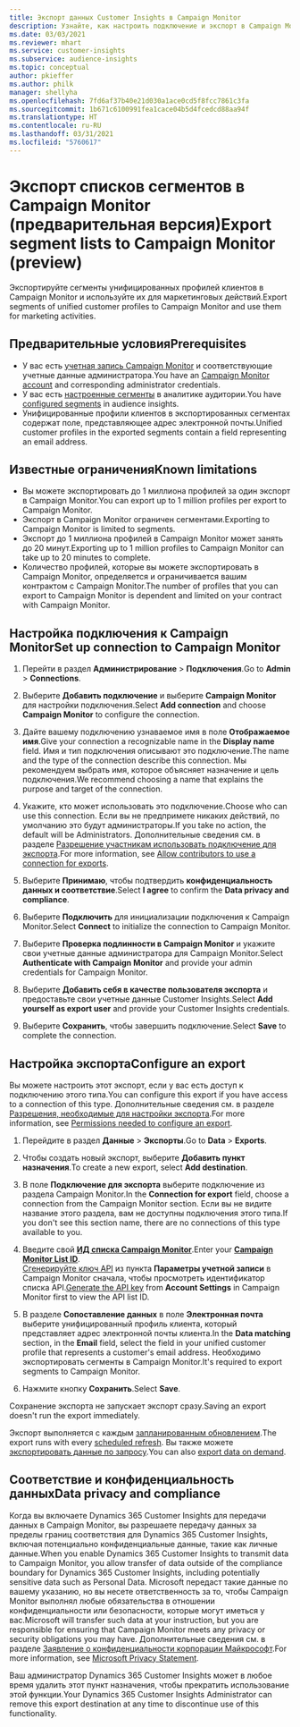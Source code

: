 ```yaml
---
title: Экспорт данных Customer Insights в Campaign Monitor
description: Узнайте, как настроить подключение и экспорт в Campaign Monitor.
ms.date: 03/03/2021
ms.reviewer: mhart
ms.service: customer-insights
ms.subservice: audience-insights
ms.topic: conceptual
author: pkieffer
ms.author: philk
manager: shellyha
ms.openlocfilehash: 7fd6af37b40e21d030a1ace0cd5f8fcc7861c3fa
ms.sourcegitcommit: 1b671c6100991fea1cace04b5d4fcedcd88aa94f
ms.translationtype: HT
ms.contentlocale: ru-RU
ms.lasthandoff: 03/31/2021
ms.locfileid: "5760617"
---
```

# <a name="export-segment-lists-to-campaign-monitor-preview"></a><span data-ttu-id="99aa8-103">Экспорт списков сегментов в Campaign Monitor (предварительная версия)</span><span class="sxs-lookup"><span data-stu-id="99aa8-103">Export segment lists to Campaign Monitor (preview)</span></span>

<span data-ttu-id="99aa8-104">Экспортируйте сегменты унифицированных профилей клиентов в Campaign Monitor и используйте их для маркетинговых действий.</span><span class="sxs-lookup"><span data-stu-id="99aa8-104">Export segments of unified customer profiles to Campaign Monitor and use them for marketing activities.</span></span>

## <a name="prerequisites"></a><span data-ttu-id="99aa8-105">Предварительные условия</span><span class="sxs-lookup"><span data-stu-id="99aa8-105">Prerequisites</span></span>

-   <span data-ttu-id="99aa8-106">У вас есть [учетная запись Campaign Monitor](https://www.campaignmonitor.com/) и соответствующие учетные данные администратора.</span><span class="sxs-lookup"><span data-stu-id="99aa8-106">You have an [Campaign Monitor account](https://www.campaignmonitor.com/) and corresponding administrator credentials.</span></span>
-   <span data-ttu-id="99aa8-107">У вас есть [настроенные сегменты](segments.md) в аналитике аудитории.</span><span class="sxs-lookup"><span data-stu-id="99aa8-107">You have [configured segments](segments.md) in audience insights.</span></span>
-   <span data-ttu-id="99aa8-108">Унифицированные профили клиентов в экспортированных сегментах содержат поле, представляющее адрес электронной почты.</span><span class="sxs-lookup"><span data-stu-id="99aa8-108">Unified customer profiles in the exported segments contain a field representing an email address.</span></span>

## <a name="known-limitations"></a><span data-ttu-id="99aa8-109">Известные ограничения</span><span class="sxs-lookup"><span data-stu-id="99aa8-109">Known limitations</span></span>

- <span data-ttu-id="99aa8-110">Вы можете экспортировать до 1 миллиона профилей за один экспорт в Campaign Monitor.</span><span class="sxs-lookup"><span data-stu-id="99aa8-110">You can export up to 1 million profiles per export to Campaign Monitor.</span></span>
- <span data-ttu-id="99aa8-111">Экспорт в Campaign Monitor ограничен сегментами.</span><span class="sxs-lookup"><span data-stu-id="99aa8-111">Exporting to Campaign Monitor is limited to segments.</span></span>
- <span data-ttu-id="99aa8-112">Экспорт до 1 миллиона профилей в Campaign Monitor может занять до 20 минут.</span><span class="sxs-lookup"><span data-stu-id="99aa8-112">Exporting up to 1 million profiles to Campaign Monitor can take up to 20 minutes to complete.</span></span> 
- <span data-ttu-id="99aa8-113">Количество профилей, которые вы можете экспортировать в Campaign Monitor, определяется и ограничивается вашим контрактом с Campaign Monitor.</span><span class="sxs-lookup"><span data-stu-id="99aa8-113">The number of profiles that you can export to Campaign Monitor is dependent and limited on your contract with Campaign Monitor.</span></span>

## <a name="set-up-connection-to-campaign-monitor"></a><span data-ttu-id="99aa8-114">Настройка подключения к Campaign Monitor</span><span class="sxs-lookup"><span data-stu-id="99aa8-114">Set up connection to Campaign Monitor</span></span>

1. <span data-ttu-id="99aa8-115">Перейти в раздел **Администрирование** > **Подключения**.</span><span class="sxs-lookup"><span data-stu-id="99aa8-115">Go to **Admin** > **Connections**.</span></span>

1. <span data-ttu-id="99aa8-116">Выберите **Добавить подключение** и выберите **Campaign Monitor** для настройки подключения.</span><span class="sxs-lookup"><span data-stu-id="99aa8-116">Select **Add connection** and choose **Campaign Monitor** to configure the connection.</span></span>

1. <span data-ttu-id="99aa8-117">Дайте вашему подключению узнаваемое имя в поле **Отображаемое имя**.</span><span class="sxs-lookup"><span data-stu-id="99aa8-117">Give your connection a recognizable name in the **Display name** field.</span></span> <span data-ttu-id="99aa8-118">Имя и тип подключения описывают это подключение.</span><span class="sxs-lookup"><span data-stu-id="99aa8-118">The name and the type of the connection describe this connection.</span></span> <span data-ttu-id="99aa8-119">Мы рекомендуем выбрать имя, которое объясняет назначение и цель подключения.</span><span class="sxs-lookup"><span data-stu-id="99aa8-119">We recommend choosing a name that explains the purpose and target of the connection.</span></span>

1. <span data-ttu-id="99aa8-120">Укажите, кто может использовать это подключение.</span><span class="sxs-lookup"><span data-stu-id="99aa8-120">Choose who can use this connection.</span></span> <span data-ttu-id="99aa8-121">Если вы не предпримете никаких действий, по умолчанию это будут администраторы.</span><span class="sxs-lookup"><span data-stu-id="99aa8-121">If you take no action, the default will be Administrators.</span></span> <span data-ttu-id="99aa8-122">Дополнительные сведения см. в разделе [Разрешение участникам использовать подключение для экспорта](connections.md#allow-contributors-to-use-a-connection-for-exports).</span><span class="sxs-lookup"><span data-stu-id="99aa8-122">For more information, see [Allow contributors to use a connection for exports](connections.md#allow-contributors-to-use-a-connection-for-exports).</span></span>

1. <span data-ttu-id="99aa8-123">Выберите **Принимаю**, чтобы подтвердить **конфиденциальность данных и соответствие**.</span><span class="sxs-lookup"><span data-stu-id="99aa8-123">Select **I agree** to confirm the **Data privacy and compliance**.</span></span>

1. <span data-ttu-id="99aa8-124">Выберите **Подключить** для инициализации подключения к Campaign Monitor.</span><span class="sxs-lookup"><span data-stu-id="99aa8-124">Select **Connect** to initialize the connection to Campaign Monitor.</span></span>

1. <span data-ttu-id="99aa8-125">Выберите **Проверка подлинности в Campaign Monitor** и укажите свои учетные данные администратора для Campaign Monitor.</span><span class="sxs-lookup"><span data-stu-id="99aa8-125">Select **Authenticate with Campaign Monitor** and provide your admin credentials for Campaign Monitor.</span></span>

1. <span data-ttu-id="99aa8-126">Выберите **Добавить себя в качестве пользователя экспорта** и предоставьте свои учетные данные Customer Insights.</span><span class="sxs-lookup"><span data-stu-id="99aa8-126">Select **Add yourself as export user** and provide your Customer Insights credentials.</span></span>

1. <span data-ttu-id="99aa8-127">Выберите **Сохранить**, чтобы завершить подключение.</span><span class="sxs-lookup"><span data-stu-id="99aa8-127">Select **Save** to complete the connection.</span></span>

## <a name="configure-an-export"></a><span data-ttu-id="99aa8-128">Настройка экспорта</span><span class="sxs-lookup"><span data-stu-id="99aa8-128">Configure an export</span></span>

<span data-ttu-id="99aa8-129">Вы можете настроить этот экспорт, если у вас есть доступ к подключению этого типа.</span><span class="sxs-lookup"><span data-stu-id="99aa8-129">You can configure this export if you have access to a connection of this type.</span></span> <span data-ttu-id="99aa8-130">Дополнительные сведения см. в разделе [Разрешения, необходимые для настройки экспорта](export-destinations.md#set-up-a-new-export).</span><span class="sxs-lookup"><span data-stu-id="99aa8-130">For more information, see [Permissions needed to configure an export](export-destinations.md#set-up-a-new-export).</span></span>

1. <span data-ttu-id="99aa8-131">Перейдите в раздел **Данные** > **Экспорты**.</span><span class="sxs-lookup"><span data-stu-id="99aa8-131">Go to **Data** > **Exports**.</span></span>

1. <span data-ttu-id="99aa8-132">Чтобы создать новый экспорт, выберите **Добавить пункт назначения**.</span><span class="sxs-lookup"><span data-stu-id="99aa8-132">To create a new export, select **Add destination**.</span></span>

1. <span data-ttu-id="99aa8-133">В поле **Подключение для экспорта** выберите подключение из раздела Campaign Monitor.</span><span class="sxs-lookup"><span data-stu-id="99aa8-133">In the **Connection for export** field, choose a connection from the Campaign Monitor section.</span></span> <span data-ttu-id="99aa8-134">Если вы не видите название этого раздела, вам не доступны подключения этого типа.</span><span class="sxs-lookup"><span data-stu-id="99aa8-134">If you don't see this section name, there are no connections of this type available to you.</span></span>

1. <span data-ttu-id="99aa8-135">Введите свой [**ИД списка Campaign Monitor**](https://www.campaignmonitor.com/api/getting-started/#your-list-id).</span><span class="sxs-lookup"><span data-stu-id="99aa8-135">Enter your [**Campaign Monitor List ID**](https://www.campaignmonitor.com/api/getting-started/#your-list-id).</span></span>    
   <span data-ttu-id="99aa8-136">[Сгенерируйте ключ API](https://www.campaignmonitor.com/api/getting-started/) из пункта **Параметры учетной записи** в Campaign Monitor сначала, чтобы просмотреть идентификатор списка API.</span><span class="sxs-lookup"><span data-stu-id="99aa8-136">[Generate the API key](https://www.campaignmonitor.com/api/getting-started/) from **Account Settings** in Campaign Monitor first to view the API list ID.</span></span>  

3. <span data-ttu-id="99aa8-137">В разделе **Сопоставление данных** в поле **Электронная почта** выберите унифицированный профиль клиента, который представляет адрес электронной почты клиента.</span><span class="sxs-lookup"><span data-stu-id="99aa8-137">In the **Data matching** section, in the **Email** field, select the field in your unified customer profile that represents a customer's email address.</span></span> <span data-ttu-id="99aa8-138">Необходимо экспортировать сегменты в Campaign Monitor.</span><span class="sxs-lookup"><span data-stu-id="99aa8-138">It's required to export segments to Campaign Monitor.</span></span>

1. <span data-ttu-id="99aa8-139">Нажмите кнопку **Сохранить**.</span><span class="sxs-lookup"><span data-stu-id="99aa8-139">Select **Save**.</span></span>

<span data-ttu-id="99aa8-140">Сохранение экспорта не запускает экспорт сразу.</span><span class="sxs-lookup"><span data-stu-id="99aa8-140">Saving an export doesn't run the export immediately.</span></span>

<span data-ttu-id="99aa8-141">Экспорт выполняется с каждым [запланированным обновлением](system.md#schedule-tab).</span><span class="sxs-lookup"><span data-stu-id="99aa8-141">The export runs with every [scheduled refresh](system.md#schedule-tab).</span></span> <span data-ttu-id="99aa8-142">Вы также можете [экспортировать данные по запросу](export-destinations.md#run-exports-on-demand).</span><span class="sxs-lookup"><span data-stu-id="99aa8-142">You can also [export data on demand](export-destinations.md#run-exports-on-demand).</span></span> 


## <a name="data-privacy-and-compliance"></a><span data-ttu-id="99aa8-143">Соответствие и конфиденциальность данных</span><span class="sxs-lookup"><span data-stu-id="99aa8-143">Data privacy and compliance</span></span>

<span data-ttu-id="99aa8-144">Когда вы включаете Dynamics 365 Customer Insights для передачи данных в Campaign Monitor, вы разрешаете передачу данных за пределы границ соответствия для Dynamics 365 Customer Insights, включая потенциально конфиденциальные данные, такие как личные данные.</span><span class="sxs-lookup"><span data-stu-id="99aa8-144">When you enable Dynamics 365 Customer Insights to transmit data to Campaign Monitor, you allow transfer of data outside of the compliance boundary for Dynamics 365 Customer Insights, including potentially sensitive data such as Personal Data.</span></span> <span data-ttu-id="99aa8-145">Microsoft передаст такие данные по вашему указанию, но вы несете ответственность за то, чтобы Campaign Monitor выполнял любые обязательства в отношении конфиденциальности или безопасности, которые могут иметься у вас.</span><span class="sxs-lookup"><span data-stu-id="99aa8-145">Microsoft will transfer such data at your instruction, but you are responsible for ensuring that Campaign Monitor meets any privacy or security obligations you may have.</span></span> <span data-ttu-id="99aa8-146">Дополнительные сведения см. в разделе [Заявление о конфиденциальности корпорации Майкрософт](https://go.microsoft.com/fwlink/?linkid=396732).</span><span class="sxs-lookup"><span data-stu-id="99aa8-146">For more information, see [Microsoft Privacy Statement](https://go.microsoft.com/fwlink/?linkid=396732).</span></span>

<span data-ttu-id="99aa8-147">Ваш администратор Dynamics 365 Customer Insights может в любое время удалить этот пункт назначения, чтобы прекратить использование этой функции.</span><span class="sxs-lookup"><span data-stu-id="99aa8-147">Your Dynamics 365 Customer Insights Administrator can remove this export destination at any time to discontinue use of this functionality.</span></span>
